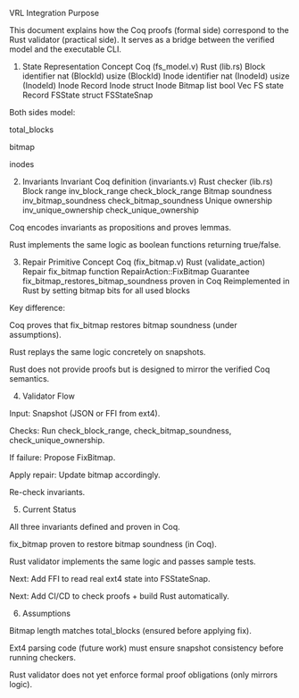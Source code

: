 VRL Integration
Purpose

This document explains how the Coq proofs (formal side) correspond to the Rust validator (practical side).
It serves as a bridge between the verified model and the executable CLI.

1. State Representation
Concept	              Coq (fs_model.v)	 Rust (lib.rs)
Block identifier	nat (BlockId)	usize (BlockId)
Inode identifier	nat (InodeId)	usize (InodeId)
Inode	               Record Inode	struct Inode
Bitmap	                 list bool	Vec<bool>
FS state	       Record FSState	struct FSStateSnap

Both sides model:

total_blocks

bitmap

inodes

2. Invariants
Invariant	Coq definition (invariants.v)	Rust checker (lib.rs)
Block range	        inv_block_range	         check_block_range
Bitmap soundness	inv_bitmap_soundness	 check_bitmap_soundness
Unique ownership	inv_unique_ownership	 check_unique_ownership

Coq encodes invariants as propositions and proves lemmas.

Rust implements the same logic as boolean functions returning true/false.

3. Repair Primitive
Concept	       Coq (fix_bitmap.v)	Rust (validate_action)
Repair	        fix_bitmap function	RepairAction::FixBitmap
Guarantee	fix_bitmap_restores_bitmap_soundness proven in Coq	Reimplemented in Rust by setting bitmap bits for all used blocks

Key difference:

Coq proves that fix_bitmap restores bitmap soundness (under assumptions).

Rust replays the same logic concretely on snapshots.

Rust does not provide proofs but is designed to mirror the verified Coq semantics.

4. Validator Flow

Input: Snapshot (JSON or FFI from ext4).

Checks: Run check_block_range, check_bitmap_soundness, check_unique_ownership.

If failure: Propose FixBitmap.

Apply repair: Update bitmap accordingly.

Re-check invariants.

5. Current Status

All three invariants defined and proven in Coq.

fix_bitmap proven to restore bitmap soundness (in Coq).

Rust validator implements the same logic and passes sample tests.

Next: Add FFI to read real ext4 state into FSStateSnap.

Next: Add CI/CD to check proofs + build Rust automatically.

6. Assumptions

Bitmap length matches total_blocks (ensured before applying fix).

Ext4 parsing code (future work) must ensure snapshot consistency before running checkers.

Rust validator does not yet enforce formal proof obligations (only mirrors logic).
